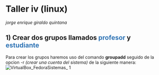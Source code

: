 #  Taller  iv (linux)
*jorge enrique giraldo quintana*
## 1) Crear dos grupos llamados <span style="color:#2f74b5">profesor</span> y <span style="color:#2f74b5">estudiante</span>
Para crear los grupos haremos uso del comando <b>groupadd</b> seguido de la opcion -r *(crear una cuenta del sistema)* de la siguiente manera:
![VirtualBox_FedoraSistemas_ 1](https://user-images.githubusercontent.com/18295167/160483910-ae5d42b9-64b8-47d3-99a5-03a92fd6228a.png)
